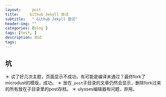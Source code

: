 ```yaml
---
layout:     post
title:     Github Jekyll 尝试
subtitle:   " Github Jekyll 尝试"
header-img: ""
categories: [blog ]
tags: [test, ]
description: 测试
tags:
---
```


## 坑
＊ 试了好几次主题，页面显示不成功，有可能是编译未通过？最终fork了microdust的模版，成功。
＊ 放在`_post`子目录的文章仍然会显示，删除fork过来的所有放在子目录里的post存档。
＊ ulysses编辑器有问题，弃用。

